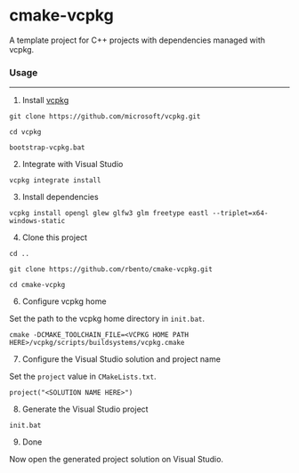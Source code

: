 # cmake-vcpkg
A template project for C++ projects with dependencies managed with vcpkg.

### Usage
---

1. Install [vcpkg][1]

```
git clone https://github.com/microsoft/vcpkg.git

cd vcpkg

bootstrap-vcpkg.bat

```

2. Integrate with Visual Studio

```
vcpkg integrate install
```

3. Install dependencies

```
vcpkg install opengl glew glfw3 glm freetype eastl --triplet=x64-windows-static
```

4. Clone this project

```
cd ..

git clone https://github.com/rbento/cmake-vcpkg.git

cd cmake-vcpkg
```

6. Configure vcpkg home

Set the path to the vcpkg home directory in `init.bat`.

```
cmake -DCMAKE_TOOLCHAIN_FILE=<VCPKG HOME PATH HERE>/vcpkg/scripts/buildsystems/vcpkg.cmake
```

7. Configure the Visual Studio solution and project name

Set the `project` value in `CMakeLists.txt`.

```
project("<SOLUTION NAME HERE>")
```

8. Generate the Visual Studio project

```
init.bat
```

9. Done

Now open the generated project solution on Visual Studio.

[1]: https://github.com/microsoft/vcpkg

